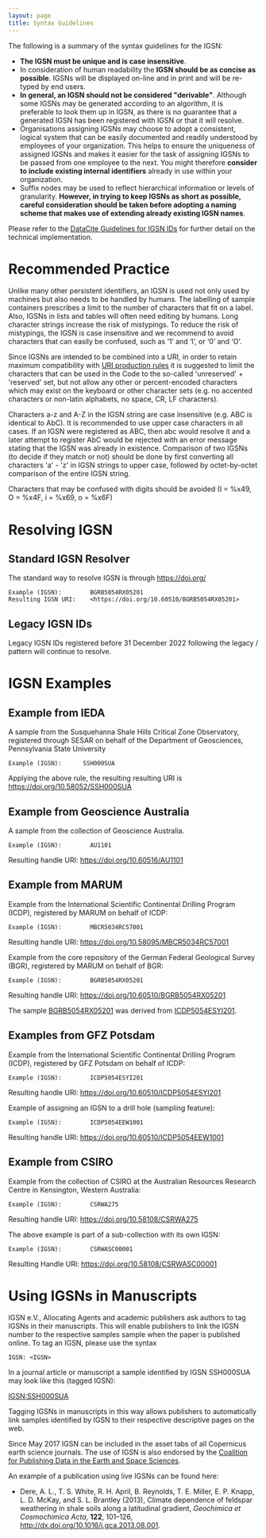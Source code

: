```yaml
---
layout: page
title: Syntax Guidelines
---
```


The following is a summary of the syntax guidelines for the IGSN:

  - **The IGSN must be unique and is case insensitive**.
  - In consideration of human readability the **IGSN should be as concise as possible**. IGSNs will be displayed on-line and in print and will be re-typed by end users.
  - **In general, an IGSN should not be considered "derivable"**. Although some IGSNs may be generated according to an algorithm, it is preferable to look them up in IGSN, as there is no guarantee that a generated IGSN has been registered with IGSN or that it will resolve.
  - Organisations assigning IGSNs may choose to adopt a consistent, logical system that can be easily documented and readily understood by employees of your organization. This helps to ensure the uniqueness of assigned IGSNs and makes it easier for the task of assigning IGSNs to be passed from one employee to the next. You might therefore **consider to include existing internal identifiers** already in use within your organization.
  - Suffix nodes may be used to reflect hierarchical information or levels of granularity.  **However, in trying to keep IGSNs as short as possible, careful consideration should be taken before adopting a naming scheme that makes use of extending already existing IGSN names**.

Please refer to the [DataCite Guidelines for IGSN IDs](https://support.datacite.org/docs/igsn-id-registration-guide) for further detail on the technical implementation.

# Recommended Practice #

Unlike many other persistent identifiers, an IGSN is used not only used by machines but also needs to be handled by humans. The labelling of sample containers prescribes a limit to the number of characters that fit on a label. Also, IGSNs in lists and tables will often need editing by humans. Long character strings increase the risk of mistypings. To reduce the risk of mistypings, the IGSN is case insensitive and we recommend to avoid characters that can easily be confused, such as ‘1’ and ‘I’, or  ‘0’ and ‘O’.

Since IGSNs are intended to be combined into a URI, in order to retain maximum compatibility with [URI production rules](http://tools.ietf.org/html/rfc3986) it is suggested to limit the characters that can be used in the Code to the so-called 'unreserved' + 'reserved' set, but not allow any other or percent-encoded characters which may exist on the keyboard or other character sets (e.g. no accented characters or non-latin alphabets, no space, CR, LF characters). 

Characters a-z and A-Z in the IGSN string are case insensitive (e.g. ABC is identical to AbC). It is recommended to use upper case characters in all cases. If an IGSN were registered as ABC, then abc would resolve it and a later attempt to register AbC would be rejected with an error message stating that the IGSN was already in existence. Comparison of two IGSNs (to decide if they match or not) should be done by first converting all characters 'a' - 'z' in IGSN strings to upper case, followed by octet-by-octet comparison of the entire IGSN string.

Characters that may be confused with digits should be avoided (I = %x49, O = %x4F, i = %x69, o = %x6F)

# Resolving IGSN #

## Standard IGSN Resolver ##

The standard way to resolve IGSN is through https://doi.org/

    Example (IGSN):        BGRB5054RX05201
	Resulting IGSN URI:    <https://doi.org/10.60510/BGRB5054RX05201>
	
## Legacy IGSN IDs ##

Legacy IGSN IDs registered before 31 December 2022 following the legacy <IGSN prefix>/<igsn> pattern will continue to resolve.

# IGSN Examples #

## Example from IEDA ##

A sample from the Susquehanna Shale Hills Critical Zone Observatory, registered through SESAR on behalf of the Department of Geosciences, Pennsylvania State University
	
    Example (IGSN):      SSH000SUA

Applying the above rule, the resulting resulting URI is <https://doi.org/10.58052/SSH000SUA>
	
## Example from Geoscience Australia ##

A sample from the collection of Geoscience Australia.

    Example (IGSN):        AU1101

Resulting handle URI:  <https://doi.org/10.60516/AU1101>

## Example from MARUM ##

Example from the International Scientific Continental Drilling Program (ICDP), registered by MARUM on behalf of ICDP:

    Example (IGSN):        MBCR5034RC57001
	
Resulting handle URI:  <https://doi.org/10.58095/MBCR5034RC57001>

Example from the core repository of the German Federal Geological Survey (BGR), registered by MARUM on behalf of BGR:

    Example (IGSN):        BGRB5054RX05201

Resulting handle URI:  <https://doi.org/10.60510/BGRB5054RX05201>
	
The sample [BGRB5054RX05201](https://doi.org/10.60510/BGRB5054RX05201) was derived from [ICDP5054ESYI201](https://doi.org/10.60510/ICDP5054ESYI201).

## Examples from GFZ Potsdam ##

Example from the International Scientific Continental Drilling Program (ICDP), registered by GFZ Potsdam on behalf of ICDP:

	Example (IGSN):        ICDP5054ESYI201

Resulting handle URI:  <https://doi.org/10.60510/ICDP5054ESYI201>

Example of assigning an IGSN to a drill hole (sampling feature):

    Example (IGSN):        ICDP5054EEW1001

Resulting handle URI:  <https://doi.org/10.60510/ICDP5054EEW1001>

## Example from CSIRO ##

Example from the collection of CSIRO at the Australian Resources Research Centre in Kensington, Western Australia:

    Example (IGSN):        CSRWA275
	
Resulting handle URI:  <https://doi.org/10.58108/CSRWA275>

The above example is part of a sub-collection with its own IGSN:

    Example (IGSN):        CSRWASC00001
	
Resulting Handle URI:   <https://doi.org/10.58108/CSRWASC00001>
	
	
	
# Using IGSNs in Manuscripts #

IGSN e.V., Allocating Agents and academic publishers ask authors to tag IGSNs in their manuscripts. This will enable publishers to link the IGSN number to the respective samples sample when the paper is published online. To tag an IGSN, please use the syntax

    IGSN: <IGSN> 

In a journal article or manuscript a sample identified by IGSN SSH000SUA may look like this (tagged IGSN):

[IGSN:SSH000SUA](http://doi.org/10.58052/SSH000SUA)

Tagging IGSNs in manuscripts in this way allows publishers to automatically link samples identified by IGSN to their respective descriptive pages on the web. 

Since May 2017 IGSN can be included in the asset tabs of all Copernicus earth science journals. The use of IGSN is also endorsed by the [Coalition for Publishing Data in the Earth and Space Sciences](http://www.copdess.org/).

An example of a publication using live IGSNs can be found here:

  * Dere, A. L., T. S. White, R. H. April, B. Reynolds, T. E. Miller, E. P. Knapp, L. D. McKay, and S. L. Brantley (2013), Climate dependence of feldspar weathering in shale soils along a latitudinal gradient, *Geochimica et Cosmochimica Acta*, **122**, 101–126, <http://dx.doi.org/10.1016/j.gca.2013.08.001>.

  